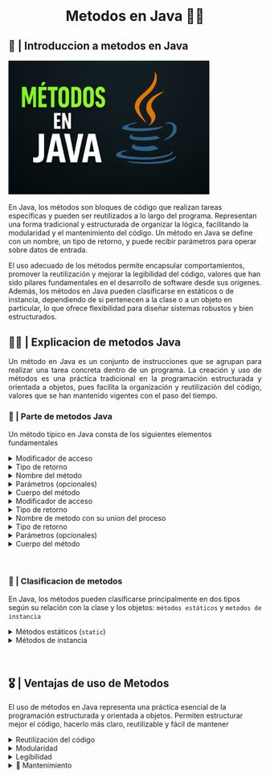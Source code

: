<!DOCTYPE html>
<html lang="en">
<head>
    <meta charset="UTF-8">
    <meta name="viewport" content="width=device-width, initial-scale=1.0">

</head>
<body>
<br>
  <h1 align="center">Metodos en Java 👨‍💻</h1>
  <h2 align="left"> 📙 | Introduccion a metodos en Java</h2>
    <img src="./assets/metodos.webp" width="400" title="clase de metodos en java"><br>
  <p align="left">
En Java, los métodos son bloques de código que realizan tareas específicas y pueden ser reutilizados a lo largo del programa. Representan una forma tradicional y estructurada de organizar la lógica, facilitando la modularidad y el mantenimiento del código. Un método en Java se define con un nombre, un tipo de retorno, y puede recibir parámetros para operar sobre datos de entrada.

El uso adecuado de los métodos permite encapsular comportamientos, promover la reutilización y mejorar la legibilidad del código, valores que han sido pilares fundamentales en el desarrollo de software desde sus orígenes. Además, los métodos en Java pueden clasificarse en estáticos o de instancia, dependiendo de si pertenecen a la clase o a un objeto en particular, lo que ofrece flexibilidad para diseñar sistemas robustos y bien estructurados.
  </p>
  
<h2 align="left"> 🔎📄 | Explicacion de metodos Java</h2>
<p align="justify">
Un método en Java es un conjunto de instrucciones que se agrupan para realizar una tarea concreta dentro de un programa. La creación y uso de métodos es una práctica tradicional en la programación estructurada y orientada a objetos, pues facilita la organización y reutilización del código, valores que se han mantenido vigentes con el paso del tiempo.
</p>


<h3 align="left"> 🤔 | Parte de metodos Java</h3>

<p align="left">
Un método típico en Java consta de los siguientes elementos fundamentales
</p>

<details>
  <summary>Modificador de acceso</summary>
  <p align="left">
    Define la visibilidad del método dentro del proyecto (por ejemplo, <code>public</code>, <code>private</code>).
  </p>
  <details>
    <summary align="center">ver más</summary>
    <p align="left">
      Los modificadores de acceso determinan desde dónde puede ser accedido un método. Por ejemplo, <code>public</code> permite el acceso desde cualquier clase; <code>private</code> restringe el acceso a la clase donde se declara; <code>protected</code> permite acceso dentro del mismo paquete o subclases; y si no se especifica (package-private), solo puede ser accedido dentro del mismo paquete. Esto proporciona control sobre la encapsulación y seguridad del código.
    </p>
  </details>
</details>

<details>
  <summary>Tipo de retorno</summary>
  <p align="left">
    Indica el tipo de dato que el método devolverá al finalizar su ejecución.
  </p>
  <details>
    <summary align="center">ver más</summary>
    <p align="left">
      El tipo de retorno es fundamental en Java, ya que especifica el tipo de valor que el método entregará. Puede ser un tipo primitivo como <code>int</code>, <code>boolean</code>, <code>double</code>, un objeto como <code>String</code> o <code>List</code>, o <code>void</code> si el método no devuelve ningún valor. El valor devuelto debe coincidir con el tipo declarado.
    </p>
  </details>
</details>

<details>
  <summary>Nombre del método</summary>
  <p align="left">
    Es la identificación del método y debe seguir las convenciones de nomenclatura de Java.
  </p>
  <details>
    <summary align="center">ver más</summary>
    <p align="left">
      El nombre del método debe ser descriptivo y usar notación camelCase, iniciando con minúscula. Por ejemplo: <code>calcularPromedio</code>, <code>obtenerDatos</code>. Un buen nombre mejora la comprensión del código y su mantenibilidad. Además, el nombre debe ser único dentro de la clase (aunque puede haber sobrecarga si se diferencian en parámetros).
    </p>
  </details>
</details>

<details>
  <summary>Parámetros (opcionales)</summary>
  <p align="left">
    Son los valores que el método recibe para operar con datos externos.
  </p>
  <details>
    <summary align="center">ver más</summary>
    <p align="left">
      Los parámetros se definen entre los paréntesis del encabezado del método. Cada parámetro tiene un tipo de dato y un identificador. Ejemplo: <code>public void saludar(String nombre)</code>. Aquí <code>String nombre</code> es un parámetro. Si no se requiere información externa, se dejan los paréntesis vacíos: <code>()</code>.
    </p>
  </details>
</details>

<details>
  <summary>Cuerpo del método</summary>
  <p align="left">
    Contiene las instrucciones que se ejecutan al invocar el método.
  </p>
  <details>
    <summary align="center">ver más</summary>
    <p align="left">
      El cuerpo del método está delimitado por llaves <code>{ }</code> y contiene la lógica de ejecución. Allí se escriben sentencias como operaciones, ciclos, condiciones o llamadas a otros métodos. Por ejemplo:<br>
      <pre><code>public int cuadrado(int x) {
    return x * x;
}</code></pre>
      Este método devuelve el cuadrado del número recibido como parámetro.
    </p>
  </details>
</details>
   <details>
  <summary>Modificador de acceso</summary>
  <p align="left">Define la visibilidad del método por ejemplo <code>public</code> <code>private</code></p>
  
  <details>
    <summary align="center">ver mas</summary>
    <p align="star"><code>public</code> permite el acceso desde cualquier clase, mientras que <code>private</code> restringe su uso únicamente dentro de la misma clase.</p>
  </details>
</details>

<details>
    <summary>Tipo de retorno</summary>
    <p align="left">Indica el tipo de dato que el método devolverá al finalizar su ejecución. Puede ser un tipo <code>primitivo</code>, un <code>objeto</code> o <code>void</code> si no devuelve ningún valor.</p>
    <details>
        <summary align="center">ver mas</summary>
        <p align="star"> el tipo de dato que el método devolverá tras su ejecución, pudiendo ser tipos primitivos <code>int</code> <code>boolean</code>  objetos o void si             no retorna ningún valor</p>
    </details>
</details>

<details>
    <summary>Nombre de metodo con su union del proceso</summary>
    <p align="star">Debe seguir igual al proceso que se hara si es un menu entonces debe llamarse menu</p>
    <div align="center">
        <pre>
            <code align="center">
                public static void menu(){
                // logica para el menu
                }
            }
             y se llama en el main con menu();
            </code>
        </pre>
    </div>
</details>
<details>
  <summary>Tipo de retorno</summary>
  <p align="left">
    Indica el tipo de dato que el método devolverá al finalizar su ejecución. Puede ser un tipo <code>primitivo</code>, un <code>objeto</code> o <code>void</code> si no devuelve ningún valor.
  </p>
  <details>
    <summary align="center">ver más</summary>
    <p align="left">
      El tipo de retorno es esencial para determinar qué tipo de resultado ofrece un método. Java es un lenguaje fuertemente tipado, por lo tanto, todo método que no sea <code>void</code> debe devolver obligatoriamente un valor del tipo declarado.<br><br>
      Ejemplos de tipos primitivos: <code>int</code>, <code>double</code>, <code>char</code>, <code>boolean</code>.<br>
      También se puede retornar un objeto, como una instancia de una clase personalizada, por ejemplo <code>Persona</code>, <code>String</code> o una colección como <code>List&lt;String&gt;</code>.<br>
      El tipo <code>void</code> indica que el método no devuelve ningún valor.
    </p>
  </details>
</details>

<details>
  <summary>Parámetros (opcionales)</summary>
  <p align="left">
    Valores que el método recibe para operar. Los parámetros permiten que un método trabaje con información que le es pasada desde el exterior.
  </p>
  <details>
    <summary align="center">ver más</summary>
    <p align="left">
      Los parámetros son variables que se declaran entre los paréntesis del encabezado del método. Cada parámetro tiene un tipo de dato y un nombre, separados por comas si hay más de uno.<br><br>
      Por ejemplo: <code>public int sumar(int a, int b)</code><br>
      Aquí, <code>a</code> y <code>b</code> son parámetros de tipo <code>int</code>.<br>
      Los métodos también pueden no tener parámetros, y en ese caso se escriben los paréntesis vacíos <code>()</code>.
    </p>
  </details>
</details>

<details>
  <summary>Cuerpo del método</summary>
  <p align="left">
    Contiene las instrucciones que se ejecutan cuando el método es llamado. Está delimitado por llaves <code>{ }</code>.
  </p>
  <details>
    <summary align="center">ver más</summary>
    <p align="left">
      El cuerpo del método es el bloque donde se define la lógica que el método ejecutará. Aquí se colocan las sentencias necesarias para realizar la tarea que se espera del método: operaciones, condiciones, bucles, llamadas a otros métodos, etc.<br><br>
      Ejemplo:<br>
        <pre>
      <code>
        public int cuadrado(int x) {<br>
        &nbsp;&nbsp;&nbsp;&nbsp;return x * x;<br>
        }
      </code>
        </pre>
    <br><br>
      En este caso, el cuerpo contiene una única instrucción: retornar el cuadrado del número recibido.
    </p>
  </details>
</details>

</br>

<br>
<h3 align="left">🔦 | Clasificacion de metodos</h3>
<p align="left"> En Java, los métodos pueden clasificarse principalmente en dos tipos según su relación con la clase y los objetos: <code>métodos estáticos</code> y <code>metodos de instancia</code></p>

<details>
  <summary>Métodos estáticos (<code>static</code>)</summary>
  <p align="left">
    Son aquellos que pertenecen a la clase en sí, no a una instancia específica. Esto significa que pueden ser llamados directamente usando el nombre de la clase, sin necesidad de crear un objeto.
  </p>
  
  <details>
    <summary align="center">ver más</summary>
    <p align="left">
      Los métodos estáticos son ideales para operaciones auxiliares o utilitarias que no dependen de los datos de una instancia específica. No pueden acceder directamente a atributos o métodos no estáticos de la clase, ya que no operan sobre un objeto en particular.<br><br>

      <strong>Ejemplo:</strong><br>
      <pre><code>
public class Matematica {
    public static int sumar(int a, int b) {
        return a + b;
    }
}
      </code></pre>
      <strong>Invocación:</strong> <code>Matematica.sumar(3, 4);</code>
    </p>
  </details>
</details>

<details>
  <summary>Métodos de instancia</summary>
  <p align="left">
    Estos métodos requieren que se cree un objeto de la clase para poder ser invocados. Operan sobre los atributos de esa instancia, accediendo a su estado interno.
  </p>
  
  <details>
    <summary align="center">ver más</summary>
    <p align="left">
      Los métodos de instancia son los más comunes en la programación orientada a objetos. Al acceder a través de un objeto, pueden leer y modificar los atributos de dicha instancia, permitiendo una lógica personalizada según el estado del objeto.<br><br>
      <strong>Ejemplo:</strong><br>
      <pre><code>
public class Persona {
    private String nombre;
    public Persona(String nombre) {
        this.nombre = nombre;
    }
    public void saludar() {
        System.out.println("Hola, soy " + nombre);
    }
}
      </code></pre>
      <strong>Invocación:</strong><br>
      <pre><code>
Persona p = new Persona("Juan");
p.saludar();
      </code></pre>
      La elección entre un método estático o uno de instancia dependerá de si se necesita o no acceder al estado particular de un objeto. Si no es necesario, un método estático puede ser más adecuado y eficiente.
    </p>
  </details>
</details>


</br> 

<br>
<h2 align="left"> 🎖️ | Ventajas de uso de <strong>Metodos</strong></h2>
<p align="left">El uso de métodos en Java representa una práctica esencial de la programación estructurada y orientada a objetos. Permiten estructurar mejor el código, hacerlo más claro, reutilizable y fácil de mantener</p>

<details>
  <summary>Reutilización del código</summary>
  <p align="left">
    Permite encapsular una lógica para usarla en diferentes partes del programa, evitando la repetición de código.
  </p>
  <details>
    <summary align="center">ver más</summary>
    <p align="left">
      La reutilización de código mediante métodos permite escribir una función una sola vez y luego invocarla cuantas veces sea necesario. Esto no solo reduce la redundancia, sino que también mejora la eficiencia del desarrollo. Además, facilita la localización y corrección de errores, ya que cualquier cambio en el comportamiento se hace en un único lugar.
    </p>
  </details>
</details>

<details>
  <summary>Modularidad</summary>
  <p align="left">
    Ayuda a dividir el programa en partes más pequeñas y manejables.
  </p>
  <details>
    <summary align="center">ver más</summary>
    <p align="left">
      La modularidad implica descomponer un programa en componentes independientes, cada uno representado por un método con una responsabilidad específica. Esto facilita el diseño, desarrollo y pruebas del software, permitiendo incluso la colaboración entre distintos programadores que pueden trabajar en métodos diferentes sin interferencias.
    </p>
  </details>
</details>

<details>
  <summary>Legibilidad</summary>
  <p align="left">
    Facilita la comprensión del programa al tener bloques de código separados y con nombres descriptivos.
  </p>
  <details>
    <summary align="center">ver más</summary>
    <p align="left">
      Cuando el código está organizado en métodos bien nombrados, el flujo del programa se vuelve más claro. Leer nombres como <code>calcularPromedio()</code> o <code>validarEntrada()</code> es mucho más intuitivo que interpretar directamente una secuencia de instrucciones complejas. Esto mejora la comunicación entre desarrolladores y la comprensión del sistema en general.
    </p>
  </details>
</details>

<details>
  <summary>🔧 Mantenimiento</summary>
  <p align="left">
    Permite realizar cambios o mejoras de forma centralizada y segura.
  </p>
  <details>
    <summary align="center">ver más</summary>
    <p align="left">
      Al concentrar la lógica en métodos específicos, cualquier corrección o mejora puede hacerse sin afectar el resto del programa. Si el método se reutiliza en varios lugares, con una sola modificación se actualiza automáticamente en todos ellos. Esto disminuye el riesgo de errores y mejora la sostenibilidad del software a largo plazo.
    </p>
  </details>
</details>


</br>



</body>
</html>
